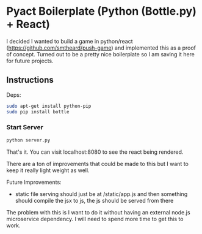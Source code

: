 
# Pyact Boilerplate (Python (Bottle.py) + React)
I decided I wanted to build a game in python/react (https://github.com/smtheard/push-game) and implemented this as a proof of concept. Turned out to be a pretty nice boilerplate so I am saving it here for future projects.


## Instructions

Deps:
```sh
sudo apt-get install python-pip
sudo pip install bottle
```

### Start Server
```sh
python server.py
```
That's it. You can visit localhost:8080 to see the react being rendered.


There are a ton of improvements that could be made to this but I want to keep it really light weight as well. 

Future Improvements:
- static file serving should just be at /static/app.js and then something should compile the jsx to js, the js should be served from there

The problem with this is I want to do it without having an external node.js microservice dependency. I will need to spend more time to get this to work.